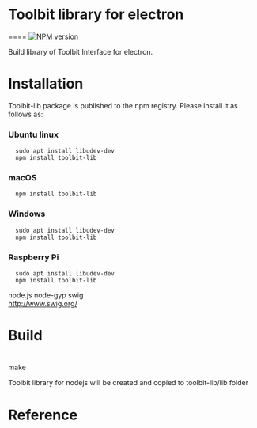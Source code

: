 # Toolbit library for electron
====
[![NPM version](https://badge.fury.io/js/toolbit-lib.svg)](https://badge.fury.io/js/toolbit-lib)


Build library of Toolbit Interface for electron.


# Installation

Toolbit-lib package is published to the npm registry. Please install it as follows as:

### Ubuntu linux
```shell
  sudo apt install libudev-dev
  npm install toolbit-lib
```

### macOS
```shell
  npm install toolbit-lib
```

### Windows
```shell
  sudo apt install libudev-dev
  npm install toolbit-lib
```

### Raspberry Pi
```shell
  sudo apt install libudev-dev
  npm install toolbit-lib
```



node.js
node-gyp
swig  
  http://www.swig.org/  


# Build





#



make

Toolbit library for nodejs will be created and copied to toolbit-lib/lib folder


# Reference
